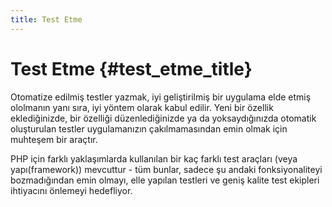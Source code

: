 ```yaml
---
title: Test Etme
---
```


# Test Etme {#test_etme_title}

Otomatize edilmiş testler yazmak, iyi geliştirilmiş bir uygulama elde etmiş ololmanın yanı sıra, 
iyi yöntem olarak kabul edilir. Yeni bir özellik eklediğinizde, bir özelliği düzenlediğinizde 
ya da yoksaydığınızda otomatik oluşturulan testler uygulamanızın çakılmamasından emin
olmak için muhteşem bir araçtır. 

PHP için farklı yaklaşımlarda kullanılan bir kaç farklı test araçları (veya yapı(framework)) 
mevcuttur - tüm bunlar, sadece şu andaki fonksiyonaliteyi bozmadığından emin olmayı, elle 
yapılan testleri ve geniş kalite test ekipleri ihtiyacını önlemeyi hedefliyor.
